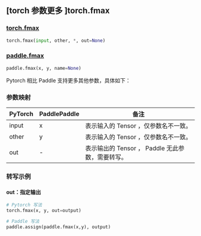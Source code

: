 ## [torch 参数更多 ]torch.fmax

### [torch.fmax](https://pytorch.org/docs/stable/generated/torch.fmax.html#torch.fmax)

```python
torch.fmax(input, other, *, out=None)
```

### [paddle.fmax](https://www.paddlepaddle.org.cn/documentation/docs/zh/develop/api/paddle/fmax_cn.html)

```python
paddle.fmax(x, y, name=None)
```

Pytorch 相比 Paddle 支持更多其他参数，具体如下：
### 参数映射
| PyTorch       | PaddlePaddle | 备注                                                   |
| ------------- | ------------ | ------------------------------------------------------ |
| input         | x            | 表示输入的 Tensor ，仅参数名不一致。                     |
| other         | y            | 表示输入的 Tensor ，仅参数名不一致。                     |
| out           | -            | 表示输出的 Tensor ， Paddle 无此参数，需要转写。      |


### 转写示例
#### out：指定输出
```python
# Pytorch 写法
torch.fmax(x, y, out=output)

# Paddle 写法
paddle.assign(paddle.fmax(x,y), output)
```
